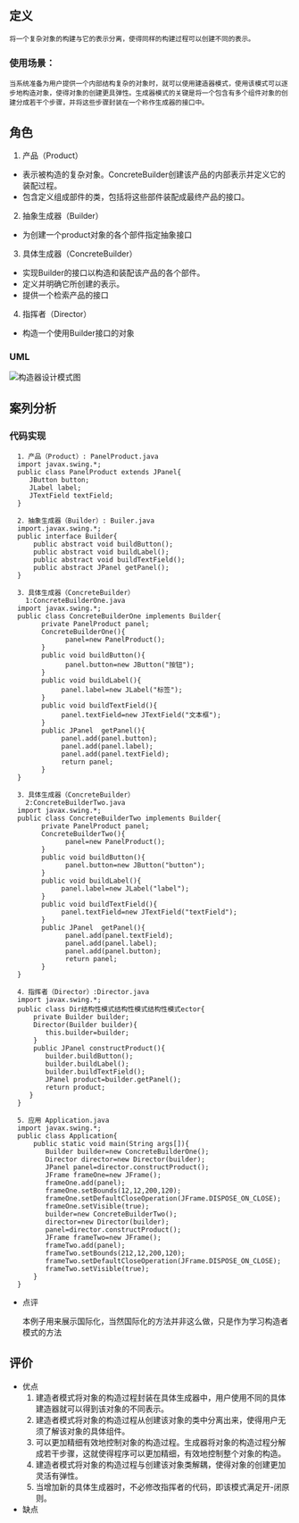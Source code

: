 ## 定义

    将一个复杂对象的构建与它的表示分离，使得同样的构建过程可以创建不同的表示。

### 使用场景：

    当系统准备为用户提供一个内部结构复杂的对象时，就可以使用建造器模式，使用该模式可以逐步地构造对象，使得对象的创建更具弹性。生成器模式的关键是将一个包含有多个组件对象的创建分成若干个步骤，并将这些步骤封装在一个称作生成器的接口中。

## 角色
1. 产品（Product）
  - 表示被构造的复杂对象。ConcreteBuilder创建该产品的内部表示并定义它的装配过程。
  - 包含定义组成部件的类，包括将这些部件装配成最终产品的接口。
2. 抽象生成器（Builder）
  - 为创建一个product对象的各个部件指定抽象接口
3. 具体生成器（ConcreteBuilder）
  - 实现Builder的接口以构造和装配该产品的各个部件。
  - 定义并明确它所创建的表示。
  - 提供一个检索产品的接口
4. 指挥者（Director）
  - 构造一个使用Builder接口的对象

### UML

  ![构造器设计模式图](assets/markdown-img-paste-20171109154148741.png)

## 案列分析

### 代码实现

      1．产品（Product）: PanelProduct.java
      import javax.swing.*;
      public class PanelProduct extends JPanel{
         JButton button;
         JLabel label;                
         JTextField textField;
      }

      2．抽象生成器（Builder）: Builer.java
      import.javax.swing.*;
      public interface Builder{
          public abstract void buildButton();
          public abstract void buildLabel();
          public abstract void buildTextField();
          public abstract JPanel getPanel();
      }

      3．具体生成器（ConcreteBuilder）
        1:ConcreteBuilderOne.java
      import javax.swing.*;
      public class ConcreteBuilderOne implements Builder{
            private PanelProduct panel;      
            ConcreteBuilderOne(){
                  panel=new PanelProduct();
            }
            public void buildButton(){
                  panel.button=new JButton("按钮");
            }
            public void buildLabel(){
                 panel.label=new JLabel("标签");
            }
            public void buildTextField(){
                 panel.textField=new JTextField("文本框");
            }
            public JPanel  getPanel(){
                 panel.add(panel.button);
                 panel.add(panel.label);
                 panel.add(panel.textField);
                 return panel;
            }
      }

      3．具体生成器（ConcreteBuilder）
        2:ConcreteBuilderTwo.java
      import javax.swing.*;
      public class ConcreteBuilderTwo implements Builder{
            private PanelProduct panel;       
            ConcreteBuilderTwo(){
                  panel=new PanelProduct();
            }
            public void buildButton(){
                  panel.button=new JButton("button");
            }
            public void buildLabel(){
                 panel.label=new JLabel("label");
            }
            public void buildTextField(){
                 panel.textField=new JTextField("textField");
            }
            public JPanel  getPanel(){
                  panel.add(panel.textField);
                  panel.add(panel.label);
                  panel.add(panel.button);
                  return panel;
            }
      }

      4．指挥者（Director）:Director.java
      import javax.swing.*;
      public class Dir结构性模式结构性模式结构性模式ector{
          private Builder builder;
          Director(Builder builder){
             this.builder=builder;
          }
          public JPanel constructProduct(){
             builder.buildButton();
             builder.buildLabel();
             builder.buildTextField();
             JPanel product=builder.getPanel();
             return product;
         }
      }

      5．应用 Application.java
      import javax.swing.*;
      public class Application{
          public static void main(String args[]){
             Builder builder=new ConcreteBuilderOne();
             Director director=new Director(builder);
             JPanel panel=director.constructProduct();
             JFrame frameOne=new JFrame();
             frameOne.add(panel);
             frameOne.setBounds(12,12,200,120);
             frameOne.setDefaultCloseOperation(JFrame.DISPOSE_ON_CLOSE);
             frameOne.setVisible(true);
             builder=new ConcreteBuilderTwo();
             director=new Director(builder);
             panel=director.constructProduct();
             JFrame frameTwo=new JFrame();
             frameTwo.add(panel);
             frameTwo.setBounds(212,12,200,120);
             frameTwo.setDefaultCloseOperation(JFrame.DISPOSE_ON_CLOSE);
             frameTwo.setVisible(true);
          }
      }


- 点评

  本例子用来展示国际化，当然国际化的方法并非这么做，只是作为学习构造者模式的方法

## 评价
- 优点
  1. 建造者模式将对象的构造过程封装在具体生成器中，用户使用不同的具体建造器就可以得到该对象的不同表示。
  2. 建造者模式将对象的构造过程从创建该对象的类中分离出来，使得用户无须了解该对象的具体组件。
  3. 可以更加精细有效地控制对象的构造过程。生成器将对象的构造过程分解成若干步骤，这就使得程序可以更加精细，有效地控制整个对象的构造。
  4. 建造者模式将对象的构造过程与创建该对象类解耦，使得对象的创建更加灵活有弹性。
  5. 当增加新的具体生成器时，不必修改指挥者的代码，即该模式满足开-闭原则。
- 缺点
